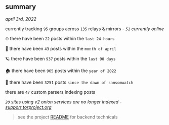 
## summary
_april 3rd, 2022_

currently tracking `95` groups across `135` relays & mirrors - _`51` currently online_

⏲ there have been `22` posts within the `last 24 hours`

🦈 there have been `43` posts within the `month of april`

🪐 there have been `937` posts within the `last 90 days`

🏚 there have been `965` posts within the `year of 2022`

🦕 there have been `3251` posts `since the dawn of ransomwatch`

there are `47` custom parsers indexing posts

_`20` sites using v2 onion services are no longer indexed - [support.torproject.org](https://support.torproject.org/onionservices/v2-deprecation/)_

> see the project [README](https://github.com/thetanz/ransomwatch#ransomwatch--) for backend technicals
